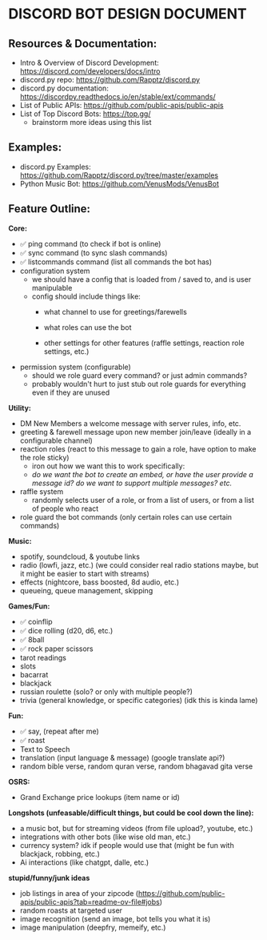 # DISCORD BOT DESIGN DOCUMENT

## Resources & Documentation:

- Intro & Overview of Discord Development: https://discord.com/developers/docs/intro
- discord.py repo: https://github.com/Rapptz/discord.py
- discord.py documentation: https://discordpy.readthedocs.io/en/stable/ext/commands/
- List of Public APIs: https://github.com/public-apis/public-apis
- List of Top Discord Bots: https://top.gg/
  - brainstorm more ideas using this list

## Examples:

- discord.py Examples: https://github.com/Rapptz/discord.py/tree/master/examples
- Python Music Bot: https://github.com/VenusMods/VenusBot


## Feature Outline:

**Core:**
- ✅ ping command (to check if bot is online)
- ✅ sync command (to sync slash commands)
- ✅ listcommands command (list all commands the bot has)
- configuration system
  - we should have a config that is loaded from / saved to, and is user manipulable
  - config should include things like:
    - what channel to use for greetings/farewells
    - what roles can use the bot

    - other settings for other features (raffle settings, reaction role settings, etc.)
- permission system (configurable)
  - should we role guard every command? or just admin commands?
  - probably wouldn't hurt to just stub out role guards for everything even if they are unused

**Utility:**
- DM New Members a welcome message with server rules, info, etc. 
- greeting & farewell message upon new member join/leave (ideally in a configurable channel)
- reaction roles (react to this message to gain a role, have option to make the role sticky)
  - iron out how we want this to work specifically: 
  - *do we want the bot to create an embed, or have the user provide a message id? do we want to support multiple messages? etc.*
- raffle system 
  - randomly selects user of a role, or from a list of users, or from a list of people who react
- role guard the bot commands (only certain roles can use certain commands)

**Music:**
- spotify, soundcloud, & youtube links
- radio (lowfi, jazz, etc.) (we could consider real radio stations maybe, but it might be easier to start with streams)
- effects (nightcore, bass boosted, 8d audio, etc.)
- queueing, queue management, skipping

**Games/Fun:**
- ✅ coinflip
- ✅ dice rolling (d20, d6, etc.)
- ✅ 8ball
- ✅ rock paper scissors
- tarot readings
- slots
- bacarrat
- blackjack
- russian roulette (solo? or only with multiple people?)
- trivia (general knowledge, or specific categories) (idk this is kinda lame)

**Fun:**
- ✅ say, (repeat after me)
- ✅ roast
- Text to Speech
- translation (input language & message) (google translate api?)
- random bible verse, random quran verse, random bhagavad gita verse

**OSRS:**
- Grand Exchange price lookups (item name or id)


**Longshots (unfeasable/difficult things, but could be cool down the line):**
- a music bot, but for streaming videos (from file upload?, youtube, etc.)
- integrations with other bots (like wise old man, etc.)
- currency system? idk if people would use that (might be fun with blackjack, robbing, etc.)
- Ai interactions (like chatgpt, dalle, etc.)

**stupid/funny/junk ideas**
- job listings in area of your zipcode (https://github.com/public-apis/public-apis?tab=readme-ov-file#jobs)
- random roasts at targeted user
- image recognition (send an image, bot tells you what it is)
- image manipulation (deepfry, memeify, etc.)

